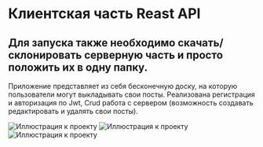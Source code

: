 # Клиентская часть Reast API

## Для запуска также необходимо скачать/склонировать серверную часть и просто положить их в одну папку.

Приложение представляет из себя бесконечную доску, на которую пользователи могут выкладывать свои посты.
Реализована регистрация и авторизация по Jwt, Crud работа с сервером (возможность создавать редактировать и удалять свои посты).

![Иллюстрация к проекту](https://github.com/lilDoppio/pics/blob/main/fullstack-rest-api_1.png)
![Иллюстрация к проекту](https://github.com/lilDoppio/pics/blob/main/fullstack-rest-api_2.png)
![Иллюстрация к проекту](https://github.com/lilDoppio/pics/blob/main/fullstack-rest-api_3.png)
